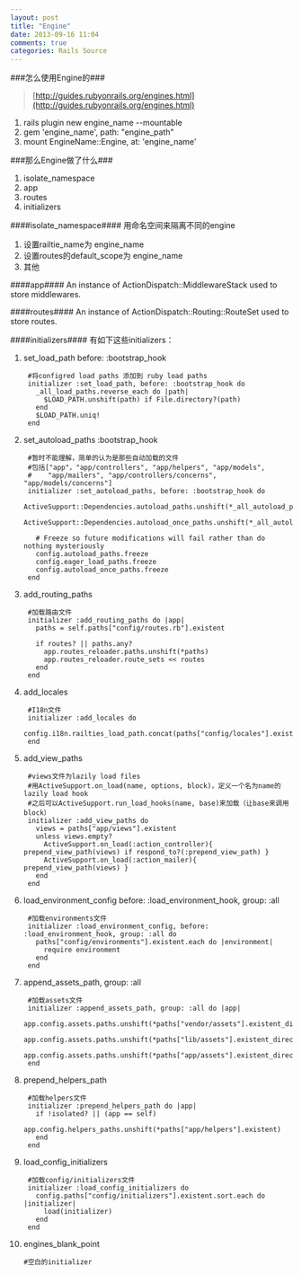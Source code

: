 ```yaml
---
layout: post
title: "Engine"
date: 2013-09-16 11:04
comments: true
categories: Rails Source
---
```

###怎么使用Engine的###
>[http://guides.rubyonrails.org/engines.html](http://guides.rubyonrails.org/engines.html)

1. rails plugin new engine_name --mountable
2. gem 'engine_name', path: "engine_path"
3. mount EngineName::Engine, at: 'engine_name'

###那么Engine做了什么###
>
1. isolate_namespace  
2. app  
3. routes  
4. initializers  

####isolate_namespace####
用命名空间来隔离不同的engine  

1. 设置railtie_name为 engine_name
2. 设置routes的default_scope为 engine_name
3. 其他

####app####
An instance of ActionDispatch::MiddlewareStack used to store middlewares.

####routes####
An instance of ActionDispatch::Routing::RouteSet used to store routes.

####initializers####
有如下这些initializers：

1. set_load_path before: :bootstrap_hook
	
		#将configred load paths 添加到 ruby load paths
		initializer :set_load_path, before: :bootstrap_hook do
          _all_load_paths.reverse_each do |path|
        	$LOAD_PATH.unshift(path) if File.directory?(path)
      	  end
      	  $LOAD_PATH.uniq!
    	end

2. set_autoload_paths :bootstrap_hook

		#暂时不能理解，简单的认为是那些自动加载的文件
		#包括["app"，"app/controllers", "app/helpers", "app/models",
		#    "app/mailers", "app/controllers/concerns", "app/models/concerns"]
		initializer :set_autoload_paths, before: :bootstrap_hook do
      	  ActiveSupport::Dependencies.autoload_paths.unshift(*_all_autoload_paths)
      	  ActiveSupport::Dependencies.autoload_once_paths.unshift(*_all_autoload_once_paths)

      	  # Freeze so future modifications will fail rather than do nothing mysteriously
      	  config.autoload_paths.freeze
      	  config.eager_load_paths.freeze
      	  config.autoload_once_paths.freeze
    	end


3. add_routing_paths

		#加载路由文件
		initializer :add_routing_paths do |app|
          paths = self.paths["config/routes.rb"].existent

      	  if routes? || paths.any?
          	app.routes_reloader.paths.unshift(*paths)
        	app.routes_reloader.route_sets << routes
          end
        end

4. add_locales

		#I18n文件
		initializer :add_locales do
      	  config.i18n.railties_load_path.concat(paths["config/locales"].existent)
    	end

5. add_view_paths

		#views文件为lazily load files
		#用ActiveSupport.on_load(name, options, block)，定义一个名为name的lazily load hook
		#之后可以ActiveSupport.run_load_hooks(name, base)来加载（让base来调用block）
		initializer :add_view_paths do
      	  views = paths["app/views"].existent
      	  unless views.empty?
        	ActiveSupport.on_load(:action_controller){ prepend_view_path(views) if respond_to?(:prepend_view_path) }
        	ActiveSupport.on_load(:action_mailer){ prepend_view_path(views) }
      	  end
    	end

6. load_environment_config before: :load_environment_hook, group: :all

		#加载environments文件
		initializer :load_environment_config, before: :load_environment_hook, group: :all do
      	  paths["config/environments"].existent.each do |environment|
        	require environment
      	  end
    	end

7. append_assets_path, group: :all

		#加载assets文件
		initializer :append_assets_path, group: :all do |app|
      	  app.config.assets.paths.unshift(*paths["vendor/assets"].existent_directories)
      	  app.config.assets.paths.unshift(*paths["lib/assets"].existent_directories)
      	  app.config.assets.paths.unshift(*paths["app/assets"].existent_directories)
    	end

8. prepend_helpers_path

		#加载helpers文件
		initializer :prepend_helpers_path do |app|
      	  if !isolated? || (app == self)
        	app.config.helpers_paths.unshift(*paths["app/helpers"].existent)
      	  end
    	end

9. load_config_initializers

		#加载config/initializers文件
		initializer :load_config_initializers do
      	  config.paths["config/initializers"].existent.sort.each do |initializer|
            load(initializer)
      	  end
    	end

10. engines_blank_point

		#空白的initializer
